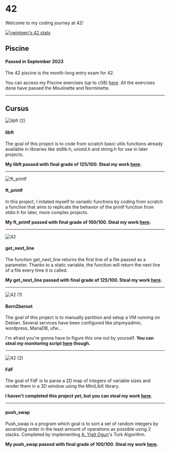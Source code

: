 # 42
Welcome to my coding journey at 42!

[![rwintgen's 42 stats](https://badge42.coday.fr/api/v2/clrv21dv5517501p4v0sbfuz1/stats?cursusId=21&coalitionId=219)](https://github.com/Coday-meric/badge42)
## Piscine
#### Passed in September 2023
The 42 piscine is the month-long entry exam for 42.

You can access my Piscine exercises (up to c08) [here](https://github.com/rwintgen/42/tree/main/piscine_42). All the exercises done have passed the Moulinette and Norminette.

-----

## Cursus
![libft (2)](https://github.com/rwintgen/42/assets/150167832/a35c8ba5-f187-4af0-a79e-6b855ac29acc)
#### libft
The goal of this project is to code from scratch basic utils functions already available in libraries like stdlib.h, unistd.h and string.h for use in later projects.

__My libft passed with final grade of 125/100. Steal my work [here](https://github.com/rwintgen/42/tree/main/libft).__

-----

![ft_printf](https://github.com/rwintgen/42/assets/150167832/2bcd3af9-c5ca-41fd-b58a-935477b07ef4)
#### ft_printf
In this project, I initated myself to variadic functions by coding from scratch a function that aims to replicate the behavior of the printf function from stdio.h for later, more complex projects.

__My ft_printf passed with final grade of 100/100. Steal my work [here](https://github.com/rwintgen/42/tree/main/ft_printf).__

-----

![42](https://github.com/rwintgen/42/assets/150167832/b279756b-d7ef-4973-bc86-865602b23228)
#### get_next_line
The function get_next_line returns the first line of a file passed as a parameter. Thanks to a static variable, the function will return the next line of a file every time it is called.

__My get_next_line passed with final grade of 125/100. Steal my work [here](https://github.com/rwintgen/42/tree/main/get_next_line).__

-----

![42 (1)](https://github.com/rwintgen/42/assets/150167832/128c4c7e-3d23-4aab-99a8-8b3c1b6cbf82)
#### Born2beroot
The goal of this project is to manually partition and setup a VM running on Debian. Several services have been configured like phpmyadmin, wordpress, MariaDB, ufw...

I'm afraid you're gonna have to figure this one out by yourself. __You can steal my monitoring script [here](https://github.com/rwintgen/42/tree/main/Born2beroot) though.__

-----

![42 (2)](https://github.com/rwintgen/42/assets/150167832/cb58c23c-febe-490f-bb62-6f6266a3e199)
#### FdF
The goal of FdF is to parse a 2D map of integers of variable sizes and render them in a 3D window using the MiniLibX library.

__I haven't completed this project yet, but you can steal my work [here](https://github.com/rwintgen/42/tree/main/FdF).__

-----

#### push_swap
Push_swap is a program which goal is to sort a set of random integers by ascending order in the least amount of operations as possible using 2 stacks. Completed by implementing [A. Yigit Ogun](https://github.com/ayogun)'s Turk Algorithm.

__My push_swap passed with final grade of 100/100. Steal my work [here](https://github.com/rwintgen/42/tree/main/push_swap).__

